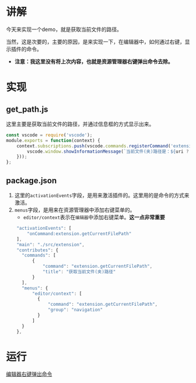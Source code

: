 # 讲解
今天来实现一个demo，就是获取当前文件的路径。

当然，这是次要的，主要的原因，是来实现一下，在编辑器中，如何通过右键，显示插件的命令。
- **注意：我这里没有将上次内容，也就是资源管理器右键弹出命令去除。**
# 实现
##  get_path.js
这里主要是获取当前文件的路径，并通过信息框的方式显示出来。
```javascript
const vscode = require('vscode');
module.exports = function(context) {
    context.subscriptions.push(vscode.commands.registerCommand('extension.getCurrentFilePath', (uri) => {
        vscode.window.showInformationMessage(`当前文件(夹)路径是：${uri ? uri.path : '空'}`);
    }));
};
```

## package.json
1. 这里的`activationEvents`字段，是用来激活插件的。这里用的是命令的方式来激活。
2. `menus`字段，是用来在资源管理器中添加右键菜单的。
    - `editor/context`表示在`编辑器`中添加右键菜单。**这一点非常重要**

```javascript
    "activationEvents": [
        "onCommand:extension.getCurrentFilePath"
    ],
    "main": "./src/extension",
    "contributes": {
      "commands": [
          {
              "command": "extension.getCurrentFilePath",
              "title": "获取当前文件(夹)路径"
          }
      ],
      "menus": {
          "editor/context": [
            {
                "command": "extension.getCurrentFilePath",
                "group": "navigation"
            }
          ]
      }
    },
```
# 运行

[编辑器右键弹出命令](../sources/video/编辑器右键显示命令.gif)